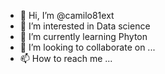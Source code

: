 - 👋 Hi, I’m @camilo81ext
- 👀 I’m interested in Data science
- 🌱 I’m currently learning Phyton
- 💞️ I’m looking to collaborate on ...
- 📫 How to reach me ...

<!---
camilo81ext/camilo81ext is a ✨ special ✨ repository because its `README.md` (this file) appears on your GitHub profile.
You can click the Preview link to take a look at your changes.
--->
